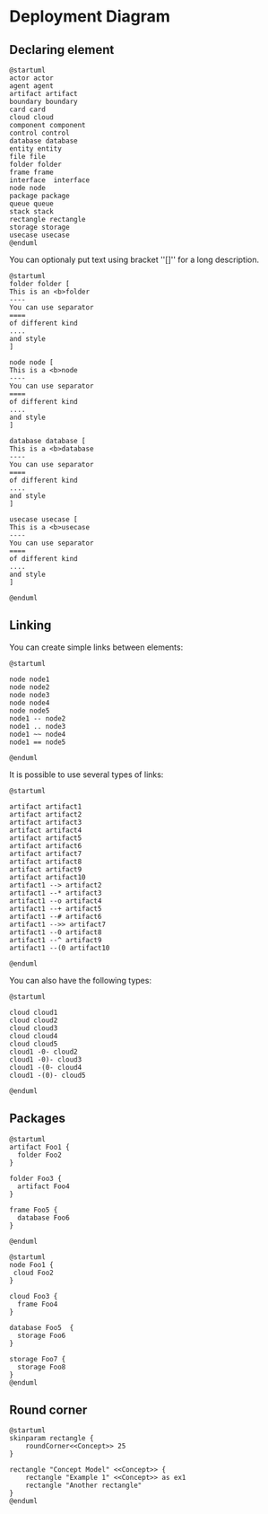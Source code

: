 # Deployment Diagram

## Declaring element

```plantuml
@startuml
actor actor
agent agent
artifact artifact
boundary boundary
card card
cloud cloud
component component
control control
database database
entity entity
file file
folder folder
frame frame
interface  interface
node node
package package
queue queue
stack stack
rectangle rectangle
storage storage
usecase usecase
@enduml
```

You can optionaly put text using bracket ''[]'' for a long description.

```plantuml
@startuml
folder folder [
This is an <b>folder
----
You can use separator
====
of different kind
....
and style
]

node node [
This is a <b>node
----
You can use separator
====
of different kind
....
and style
]

database database [
This is a <b>database
----
You can use separator
====
of different kind
....
and style
]

usecase usecase [
This is a <b>usecase
----
You can use separator
====
of different kind
....
and style
]

@enduml
```

## Linking

You can create simple links between elements:

```plantuml
@startuml

node node1
node node2
node node3
node node4
node node5
node1 -- node2
node1 .. node3
node1 ~~ node4
node1 == node5

@enduml
```

It is possible to use several types of links:

```plantuml
@startuml

artifact artifact1
artifact artifact2
artifact artifact3
artifact artifact4
artifact artifact5
artifact artifact6
artifact artifact7
artifact artifact8
artifact artifact9
artifact artifact10
artifact1 --> artifact2
artifact1 --* artifact3
artifact1 --o artifact4
artifact1 --+ artifact5
artifact1 --# artifact6
artifact1 -->> artifact7
artifact1 --0 artifact8
artifact1 --^ artifact9
artifact1 --(0 artifact10

@enduml
```

You can also have the following types:

```plantuml
@startuml

cloud cloud1
cloud cloud2
cloud cloud3
cloud cloud4
cloud cloud5
cloud1 -0- cloud2
cloud1 -0)- cloud3
cloud1 -(0- cloud4
cloud1 -(0)- cloud5

@enduml
```

## Packages
```plantuml
@startuml
artifact Foo1 {
  folder Foo2
}

folder Foo3 {
  artifact Foo4
}

frame Foo5 {
  database Foo6
}

@enduml
```

```plantuml
@startuml
node Foo1 {
 cloud Foo2 
}

cloud Foo3 {
  frame Foo4
}

database Foo5  {
  storage Foo6
}

storage Foo7 {
  storage Foo8
}
@enduml
```

## Round corner
```plantuml
@startuml
skinparam rectangle {
    roundCorner<<Concept>> 25
}

rectangle "Concept Model" <<Concept>> {
	rectangle "Example 1" <<Concept>> as ex1
	rectangle "Another rectangle"
}
@enduml
```